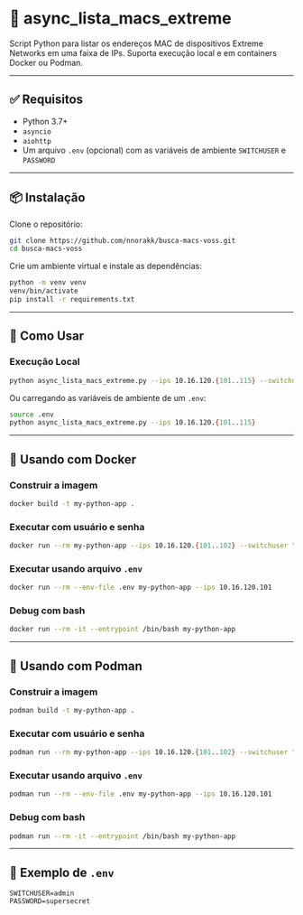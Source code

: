 # 🧠 async_lista_macs_extreme

Script Python para listar os endereços MAC de dispositivos Extreme Networks em uma faixa de IPs. Suporta execução local e em containers Docker ou Podman.

---

## ✅ Requisitos

- Python 3.7+
- `asyncio`
- `aiohttp`
- Um arquivo `.env` (opcional) com as variáveis de ambiente `SWITCHUSER` e `PASSWORD`

---

## 📦 Instalação

Clone o repositório:

```bash
git clone https://github.com/nnorakk/busca-macs-voss.git
cd busca-macs-voss
```

Crie um ambiente virtual e instale as dependências:

```bash
python -m venv venv
venv/bin/activate
pip install -r requirements.txt
```

---

## 🚀 Como Usar

### Execução Local

```bash
python async_lista_macs_extreme.py --ips 10.16.120.{101..115} --switchuser SWITCHUSER --password PASSWORD
```

Ou carregando as variáveis de ambiente de um `.env`:

```bash
source .env
python async_lista_macs_extreme.py --ips 10.16.120.{101..115}
```

---

## 🐳 Usando com Docker

### Construir a imagem

```bash
docker build -t my-python-app .
```

### Executar com usuário e senha

```bash
docker run --rm my-python-app --ips 10.16.120.{101..102} --switchuser "SWITCHUSER" --password "PASSWORD"
```

### Executar usando arquivo `.env`

```bash
docker run --rm --env-file .env my-python-app --ips 10.16.120.101
```

### Debug com bash

```bash
docker run --rm -it --entrypoint /bin/bash my-python-app
```

---

## 🧪 Usando com Podman

### Construir a imagem

```bash
podman build -t my-python-app .
```

### Executar com usuário e senha

```bash
podman run --rm my-python-app --ips 10.16.120.{101..102} --switchuser "SWITCHUSER" --password "PASSWORD"
```

### Executar usando arquivo `.env`

```bash
podman run --rm --env-file .env my-python-app --ips 10.16.120.101
```

### Debug com bash

```bash
podman run --rm -it --entrypoint /bin/bash my-python-app
```

---

## 🧾 Exemplo de `.env`

```dotenv
SWITCHUSER=admin
PASSWORD=supersecret
```
